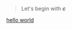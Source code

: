 > Let's begin with ***c***

[hello world](https://www.simplilearn.com/ice9/free_resources_article_thumb/Use_of_C_language.jpg) 
